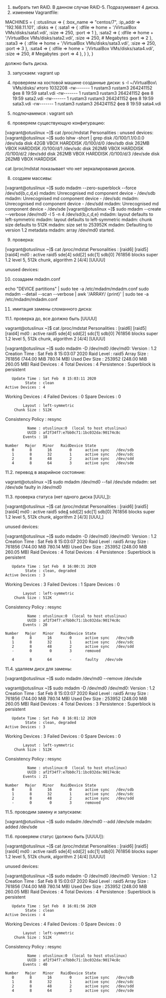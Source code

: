 1. выбрать тип RAID. В данном случае RAID-5. Подразумевает 4 диска.
2. изменяем Vagrantfile:

MACHINES = {
  :otuslinux => {
        :box_name => "centos/7",
        :ip_addr => '192.168.11.101',
	:disks => {
		:sata1 => {
			:dfile => home + '/VirtualBox VMs/disks/sata1.vdi',
			:size => 250,
			:port => 1
		},
		:sata2 => {
            :dfile => home + '/VirtualBox VMs/disks/sata2.vdi',
            :size => 250, # Megabytes
			:port => 2
		},
        :sata3 => {
            :dfile => home + '/VirtualBox VMs/disks/sata3.vdi',
            :size => 250,
            :port => 3
        },
        :sata4 => {
            :dfile => home + '/VirtualBox VMs/disks/sata4.vdi',
            :size => 250, # Megabytes
            :port => 4
        },
	}
  },
}


должно быть диска.

3. запускаем: vagrant up
4. проверяем на хостовой машине созданные диски:
s -l ~/VirtualBox\ VMs/disks/
итого 1032208
-rw------- 1 rustam3 rustam3 264241152 фев  8 19:59 sata1.vdi
-rw------- 1 rustam3 rustam3 264241152 фев  8 19:59 sata2.vdi
-rw------- 1 rustam3 rustam3 264241152 фев  8 19:59 sata3.vdi
-rw------- 1 rustam3 rustam3 264241152 фев  8 19:59 sata4.vdi

6. подлючамемся : vagrant ssh
7. проверяем существующую конфигурацию:

[vagrant@otuslinux ~]$ cat /proc/mdstat 
Personalities : 
unused devices: <none>
[vagrant@otuslinux ~]$ sudo lshw -short | grep disk
/0/100/1.1/0.0.0    /dev/sda   disk        42GB VBOX HARDDISK
/0/100/d/0          /dev/sdb   disk        262MB VBOX HARDDISK
/0/100/d/1          /dev/sdc   disk        262MB VBOX HARDDISK
/0/100/d/2          /dev/sdd   disk        262MB VBOX HARDDISK
/0/100/d/3          /dev/sde   disk        262MB VBOX HARDDISK


cat /proc/mdstat показывает что нет зеркалирования дисков.

8. создаем массивы:

[vagrant@otuslinux ~]$ sudo mdadm --zero-superblock --force /dev/sd{b,c,d,e}
mdadm: Unrecognised md component device - /dev/sdb
mdadm: Unrecognised md component device - /dev/sdc
mdadm: Unrecognised md component device - /dev/sdd
mdadm: Unrecognised md component device - /dev/sde
[vagrant@otuslinux ~]$ sudo mdadm --create --verbose /dev/md0 -l 5 -n 4 /dev/sd{b,c,d,e}
mdadm: layout defaults to left-symmetric
mdadm: layout defaults to left-symmetric
mdadm: chunk size defaults to 512K
mdadm: size set to 253952K
mdadm: Defaulting to version 1.2 metadata
mdadm: array /dev/md0 started.

9. проверка:

[vagrant@otuslinux ~]$ cat /proc/mdstat
Personalities : [raid6] [raid5] [raid4] 
md0 : active raid5 sde[4] sdd[2] sdc[1] sdb[0]
      761856 blocks super 1.2 level 5, 512k chunk, algorithm 2 [4/4] [UUUU]
      
unused devices: <none>


10. созадаем mdadm.conf 

echo "DEVICE partitions" | sudo tee -a /etc/mdadm/mdadm.conf
sudo mdadm --detail --scan --verbose | awk '/ARRAY/ {print}' | sudo tee -a /etc/mdadm/mdadm.conf


11. имитация замены сломанного диска:

11.1. проверка до, все должно быть [UUUU]

vagrant@otuslinux ~]$ cat /proc/mdstat
Personalities : [raid6] [raid5] [raid4] 
md0 : active raid5 sde[4] sdd[2] sdc[1] sdb[0]
      761856 blocks super 1.2 level 5, 512k chunk, algorithm 2 [4/4] [UUUU]

[vagrant@otuslinux ~]$ sudo mdadm -D /dev/md0
/dev/md0:
           Version : 1.2
     Creation Time : Sat Feb  8 15:03:07 2020
        Raid Level : raid5
        Array Size : 761856 (744.00 MiB 780.14 MB)
     Used Dev Size : 253952 (248.00 MiB 260.05 MB)
      Raid Devices : 4
     Total Devices : 4
       Persistence : Superblock is persistent

       Update Time : Sat Feb  8 15:03:11 2020
             State : clean 
    Active Devices : 4
   Working Devices : 4
    Failed Devices : 0
     Spare Devices : 0

            Layout : left-symmetric
        Chunk Size : 512K

Consistency Policy : resync

              Name : otuslinux:0  (local to host otuslinux)
              UUID : af2f34f7:e7bb0c71:1bc032da:90174c8c
            Events : 18

    Number   Major   Minor   RaidDevice State
       0       8       16        0      active sync   /dev/sdb
       1       8       32        1      active sync   /dev/sdc
       2       8       48        2      active sync   /dev/sdd
       4       8       64        3      active sync   /dev/sde


11.2. перевод в аварийное состояние:

vagrant@otuslinux ~]$ sudo mdadm /dev/md0 --fail /dev/sde
mdadm: set /dev/sde faulty in /dev/md0

11.3. проверка статуса (нет одного диска [UUU_]):

[vagrant@otuslinux ~]$ cat /proc/mdstat
Personalities : [raid6] [raid5] [raid4] 
md0 : active raid5 sde[4](F) sdd[2] sdc[1] sdb[0]
      761856 blocks super 1.2 level 5, 512k chunk, algorithm 2 [4/3] [UUU_]
      
unused devices: <none>


[vagrant@otuslinux ~]$ sudo mdadm -D /dev/md0
/dev/md0:
           Version : 1.2
     Creation Time : Sat Feb  8 15:03:07 2020
        Raid Level : raid5
        Array Size : 761856 (744.00 MiB 780.14 MB)
     Used Dev Size : 253952 (248.00 MiB 260.05 MB)
      Raid Devices : 4
     Total Devices : 4
       Persistence : Superblock is persistent

       Update Time : Sat Feb  8 16:00:31 2020
             State : clean, degraded 
    Active Devices : 3
   Working Devices : 3
    Failed Devices : 1
     Spare Devices : 0

            Layout : left-symmetric
        Chunk Size : 512K

Consistency Policy : resync

              Name : otuslinux:0  (local to host otuslinux)
              UUID : af2f34f7:e7bb0c71:1bc032da:90174c8c
            Events : 20

    Number   Major   Minor   RaidDevice State
       0       8       16        0      active sync   /dev/sdb
       1       8       32        1      active sync   /dev/sdc
       2       8       48        2      active sync   /dev/sdd
       -       0        0        3      removed

       4       8       64        -      faulty   /dev/sde




11.4. удаляем диск для замены:

[vagrant@otuslinux ~]$ sudo mdadm /dev/md0 --remove /dev/sde


vagrant@otuslinux ~]$ sudo mdadm -D /dev/md0
/dev/md0:
           Version : 1.2
     Creation Time : Sat Feb  8 15:03:07 2020
        Raid Level : raid5
        Array Size : 761856 (744.00 MiB 780.14 MB)
     Used Dev Size : 253952 (248.00 MiB 260.05 MB)
      Raid Devices : 4
     Total Devices : 3
       Persistence : Superblock is persistent

       Update Time : Sat Feb  8 16:01:12 2020
             State : clean, degraded 
    Active Devices : 3
   Working Devices : 3
    Failed Devices : 0
     Spare Devices : 0

            Layout : left-symmetric
        Chunk Size : 512K

Consistency Policy : resync

              Name : otuslinux:0  (local to host otuslinux)
              UUID : af2f34f7:e7bb0c71:1bc032da:90174c8c
            Events : 21

    Number   Major   Minor   RaidDevice State
       0       8       16        0      active sync   /dev/sdb
       1       8       32        1      active sync   /dev/sdc
       2       8       48        2      active sync   /dev/sdd
       -       0        0        3      removed


11.5. проводим замену и запускаем:

[vagrant@otuslinux ~]$ sudo mdadm /dev/md0 --add /dev/sde
mdadm: added /dev/sde


11.6. проверяем статус (должно быть [UUUU]):

[vagrant@otuslinux ~]$ cat /proc/mdstat
Personalities : [raid6] [raid5] [raid4] 
md0 : active raid5 sde[4] sdd[2] sdc[1] sdb[0]
      761856 blocks super 1.2 level 5, 512k chunk, algorithm 2 [4/4] [UUUU]
      
unused devices: <none>


[vagrant@otuslinux ~]$ sudo mdadm -D /dev/md0
/dev/md0:
           Version : 1.2
     Creation Time : Sat Feb  8 15:03:07 2020
        Raid Level : raid5
        Array Size : 761856 (744.00 MiB 780.14 MB)
     Used Dev Size : 253952 (248.00 MiB 260.05 MB)
      Raid Devices : 4
     Total Devices : 4
       Persistence : Superblock is persistent

       Update Time : Sat Feb  8 16:01:56 2020
             State : clean 
    Active Devices : 4
   Working Devices : 4
    Failed Devices : 0
     Spare Devices : 0

            Layout : left-symmetric
        Chunk Size : 512K

Consistency Policy : resync

              Name : otuslinux:0  (local to host otuslinux)
              UUID : af2f34f7:e7bb0c71:1bc032da:90174c8c
            Events : 40

    Number   Major   Minor   RaidDevice State
       0       8       16        0      active sync   /dev/sdb
       1       8       32        1      active sync   /dev/sdc
       2       8       48        2      active sync   /dev/sdd
       4       8       64        3      active sync   /dev/sde















